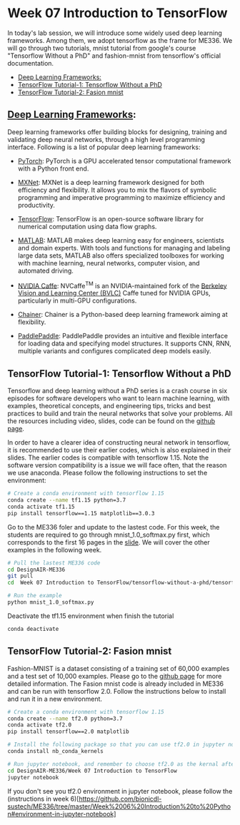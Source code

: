 # Week 07 Introduction to TensorFlow  <!-- omit in toc -->
In today's lab session, we will introduce some widely used deep learning frameworks. Among them, we adopt tensorflow as the frame for ME336. We will go through two tutorials, mnist tutorial from google's course "Tensorflow Without a PhD" and fashion-mnist from tensorflow's official documentation.

- [Deep Learning Frameworks:](#deep-learning-frameworks)
- [TensorFlow Tutorial-1: Tensorflow Without a PhD](#tensorflow-tutorial-1-tensorflow-without-a-phd)
- [TensorFlow Tutorial-2: Fasion mnist](#tensorflow-tutorial-2-fasion-mnist)

## [Deep Learning Frameworks](https://developer.nvidia.com/deep-learning-frameworks):
 Deep learning frameworks offer building blocks for designing, training and validating deep neural networks, through a high level programming interface. Following is a list of popular deep learning frameworks:
  - [PyTorch](https://pytorch.org/): PyTorch is a GPU accelerated tensor computational framework with a Python front end.
  - [MXNet](http://mxnet.incubator.apache.org/get_started?): MXNet is a deep learning framework designed for both efficiency and flexibility. It allows you to mix the flavors of symbolic programming and imperative programming to maximize efficiency and productivity.
  - [TensorFlow](https://docs.nvidia.com/deeplearning/frameworks/tensorflow-user-guide/index.html): TensorFlow is an open-source software library for numerical computation using data flow graphs.

  - [MATLAB](https://www.mathworks.com/solutions/deep-learning.html): MATLAB makes deep learning easy for engineers, scientists and domain experts. With tools and functions for managing and labeling large data sets, MATLAB also offers specialized toolboxes for working with machine learning, neural networks, computer vision, and automated driving.
  - [NVIDIA Caffe](https://docs.nvidia.com/deeplearning/frameworks/caffe-user-guide/index.html): NVCaffe<sup>TM</sup> is an NVIDIA-maintained fork of  the [Berkeley Vision and Learning Center (BVLC)](http://caffe.berkeleyvision.org/) Caffe tuned for NVIDIA GPUs, particularly in multi-GPU configurations.
  - [Chainer](https://chainer.org/): Chainer is a Python-based deep learning framework aiming at flexibility.
  - [PaddlePaddle](https://www.paddlepaddle.org.cn/): PaddlePaddle provides an intuitive and flexible interface for loading data and specifying model structures. It supports CNN, RNN, multiple variants and configures complicated deep models easily.

  ## TensorFlow Tutorial-1: Tensorflow Without a PhD
  Tensorflow and deep learning without a PhD series is a crash course in six episodes for software developers who want to learn machine learning, with examples, theoretical concepts, and engineering tips, tricks and best practices to build and train the neural networks that solve your problems. All the resources including video, slides, code can be found on the [github page](https://github.com/GoogleCloudPlatform/tensorflow-without-a-phd).

  In order to have a clearer idea of constructing neural network in tensorflow, it is recommended to use their earlier codes, which is also explained in their slides. The earlier codes is compatible with tensorflow 1.15. Note the software version compatibility is a issue we will face often, that the reason we use anaconda. Please follow the following instructions to set the environment:

  ```bash
  # Create a conda environment with tensorflow 1.15
  conda create --name tf1.15 python=3.7
  conda activate tf1.15
  pip install tensorflow==1.15 matplotlib==3.0.3
  ```

  Go to the ME336 foler and update to the lastest code. For this week, the students are required to go through mnist_1.0_softmax.py first, which corresponds to the first 16 pages in the [slide](https://www.slideshare.net/albertspijkers/martin-gorner-tensorflow-and-deep-learning-without-a-phd). We will cover the other examples in the following week.
  ```bash
  # Pull the lastest ME336 code
  cd DesignAIR-ME336
  git pull
  cd  Week 07 Introduction to TensorFlow/tensorflow-without-a-phd/tensorflow-mnist-tutorial

  # Run the example
  python mnist_1.0_softmax.py
  ```

  Deactivate the tf1.15 environment when finish the tutorial
  ```bash
  conda deactivate
  ```

  ## TensorFlow Tutorial-2: Fasion mnist

  Fashion-MNIST is a dataset consisting of a training set of 60,000 examples and a test set of 10,000 examples. Please go to the [github page](https://github.com/zalandoresearch/fashion-mnist#get-the-data) for more detailed information. The Fasion mnist code is already included in ME336 and can be run with tensorflow 2.0. Follow the instructions below to install and run it in a new environment.
  ```bash
  # Create a conda environment with tensorflow 1.15
  conda create --name tf2.0 python=3.7
  conda activate tf2.0
  pip install tensorflow==2.0 matplotlib

  # Install the following package so that you can use tf2.0 in jupyter notebook
  conda install nb_conda_kernels

  # Run jupyter notebook, and remember to choose tf2.0 as the kernal after you open Fashion_mnist.ipynb
  cd DesignAIR-ME336/Week 07 Introduction to TensorFlow
  jupyter notebook
  ```

  If you don't see you tf2.0 environment in jupyter notebook, please follow the (instructions in week 6)[https://github.com/bionicdl-sustech/ME336/tree/master/Week%2006%20Introduction%20to%20Python#environment-in-jupyter-notebook]

<!--
- [TensorFlow Basics](https://www.guru99.com/tensor-tensorflow.html): Tensor, Shape, Type, Graph, Sessions & Operators
- Tutorials: the examples are handwritten digits classification and image classification. The datasets used is [MNIST]((http://yann.lecun.com/exdb/mnist/)) and [FASHION MNIST](https://github.com/zalandoresearch/fashion-mnist#get-the-data), and they have been downloaded as mnist.npz and Fashion-MNIST in week07 folder.

## TensorFlow Installation
As [TensorFlow](https://pytorch.org/get-started/locally/#windows-anaconda)=2.x is not available from conda, we use pip to install it.
> ``pip install tensorflow==2.0``
> #if it's too slow, use other source like below    
> ``pip install tensorflow==2.0 -ihttps://pypi.tuna.tsinghua.edu.cn/simple/``

## TensorFlow Basic
Follow this [page](https://www.guru99.com/tensor-tensorflow.html) for a qucik overview of tensorflow basics. In this tutorial, you will learn:
- [What is a Tensor?](https://www.guru99.com/tensor-tensorflow.html#1)
- [Representation of a Tensor](https://www.guru99.com/tensor-tensorflow.html#2)
- [Types of Tensor](https://www.guru99.com/tensor-tensorflow.html#3)
- [Create a tensor of n-dimension](https://www.guru99.com/tensor-tensorflow.html#4)
- [Shape of tensor](https://www.guru99.com/tensor-tensorflow.html#5)
- [Type of data](https://www.guru99.com/tensor-tensorflow.html#6)
- [Creating operator](https://www.guru99.com/tensor-tensorflow.html#7)
- [Some Useful TensorFlow operators](https://www.guru99.com/tensor-tensorflow.html#8)
- [Variables](https://www.guru99.com/tensor-tensorflow.html#9)
- [Placeholder](https://www.guru99.com/tensor-tensorflow.html#10)
- [Session](https://www.guru99.com/tensor-tensorflow.html#11)
- [Graph](https://www.guru99.com/tensor-tensorflow.html#12)

## TensorFlow Tutorials
The official tutorial of tensorflow is [here](https://www.tensorflow.org/tutorials). And we also get some quick starts:
- **[mnist](http://yann.lecun.com/exdb/mnist/)**: run the [mnist.ipynb](./mnist.ipynbb). You can also refer to this [link](https://www.tensorflow.org/tutorials/quickstart/beginner).
- **[Fashion_mnist](https://github.com/zalandoresearch/fashion-mnist#get-the-data)**: Install matplotlib first as we need show figures ``conda install -c conda-forge matplotlib``; then run the [Fashion_mnist.ipynb](./Fashion_mnist.ipynb). You can also refer to this [link](https://www.tensorflow.org/tutorials/keras/classification).
-->
